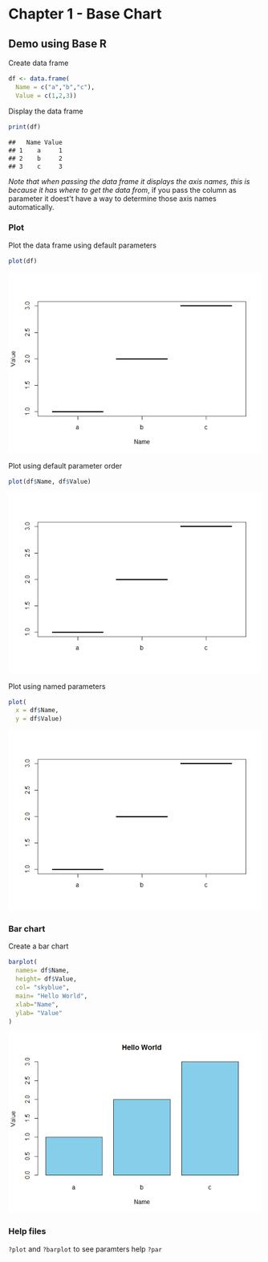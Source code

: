 Chapter 1 - Base Chart
================

Demo using Base R
-----------------

Create data frame

``` r
df <- data.frame(
  Name = c("a","b","c"),
  Value = c(1,2,3))
```

Display the data frame

``` r
print(df)
```

    ##   Name Value
    ## 1    a     1
    ## 2    b     2
    ## 3    c     3

*Note that when passing the data frame it displays the axis names, this is because it has where to get the data from*, if you pass the column as parameter it doest't have a way to determine those axis names automatically.

### Plot

Plot the data frame using default parameters

``` r
plot(df)
```

![](01-Base_files/figure-markdown_github/unnamed-chunk-3-1.png)

Plot using default parameter order

``` r
plot(df$Name, df$Value)
```

![](01-Base_files/figure-markdown_github/unnamed-chunk-4-1.png)

Plot using named parameters

``` r
plot(  
  x = df$Name,
  y = df$Value)
```

![](01-Base_files/figure-markdown_github/unnamed-chunk-5-1.png)

### Bar chart

Create a bar chart

``` r
barplot(
  names= df$Name,
  height= df$Value,
  col= "skyblue",
  main= "Hello World",
  xlab="Name",
  ylab= "Value"
)
```

![](01-Base_files/figure-markdown_github/unnamed-chunk-6-1.png)

### Help files

`?plot` and `?barplot` to see paramters help `?par`
